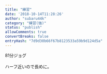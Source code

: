 ```yaml
---
title: "練習"
date: '2018-10-14T11:28:26'
author: "subaru44k"
category: "練習(強)"
status: "publish"
allowComments: true
convertBreaks: false
entryHash: "7d9d30b66f67b8123533a59b9d124d5a"
---
```

81分ジョグ<br>
<br>
ハーフ近いので長めに。
